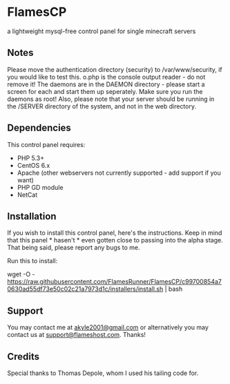 # FlamesCP
a lightweight mysql-free control panel for single minecraft servers

## Notes
Please move the authentication directory (security) to 
/var/www/security, if you would like to test this. o.php is the console output reader - do not remove it! 
The daemons are in the DAEMON directory - please start a screen for each and start them up seperately. 
Make sure you run the daemons as root!
Also, please note that your server should be running in the /SERVER directory of the system, and not in the web directory.

## Dependencies
This control panel requires: 
- PHP 5.3+ 
- CentOS 6.x 
- Apache (other webservers not currently supported - add support if you want) 
- PHP GD module 
- NetCat

## Installation
If you wish to install this control panel, here's the instructions.
Keep in mind that this panel * hasen't * even gotten close to passing into the alpha stage.
That being said, please report any bugs to me.

Run this to install:

wget -O - https://raw.githubusercontent.com/FlamesRunner/FlamesCP/c99700854a70630ad55df73e50c02c21a7973d1c/installers/install.sh | bash


## Support

You may contact me at akyle2001@gmail.com or alternatively you may contact us at support@flameshost.com.
Thanks!

## Credits
Special thanks to Thomas Depole, whom I used his tailing code for.
